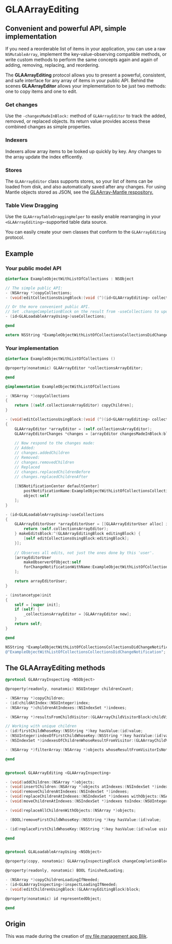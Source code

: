 GLAArrayEditing
===============

## Convenient and powerful API, simple implementation

If you need a reorderable list of items in your application, you can use a raw `NSMutableArray`, implement the key-value-observing compatible methods, or write custom methods to perform the same concepts again and again of adding, removing, replacing, and reordering.

The **GLAArrayEditing** protocol allows you to present a powerful, consistent, and safe interface for any array of items in your public API. Behind the scenes **GLAArrayEditor** allows your implementation to be just two methods: one to copy items and one to edit.

### Get changes

Use the `-changesMadeInBlock:` method of `GLAArrayEditor` to track the added, removed, or replaced objects. Its return value provides access these combined changes as simple properties.

### Indexers

Indexers allow array items to be looked up quickly by key. Any changes to the array update the index efficently.

### Stores

The `GLAArrayEditor` class supports stores, so your list of items can be loaded from disk, and also automatically saved after any changes. For using Mantle objects stored as JSON, see the [GLAArray-Mantle respository.](https://github.com/BurntCaramel/GLAArray-Mantle)

### Table View Dragging

Use the `GLAArrayTableDraggingHelper` to easily enable rearranging in your `<GLAArrayEditing>`-supported table data source.

You can easily create your own classes that conform to the `GLAArrayEditing` protocol.

## Example

### Your public model API

```objective-c
@interface ExampleObjectWithListOfCollections : NSObject

// The simple public API:
- (NSArray *)copyCollections;
- (void)editCollectionsUsingBlock:(void (^)(id<GLAArrayEditing> collectionListEditor))block;

// Or the more convenient public API.
// Set .changeCompletionBlock on the result from -useCollections to update when the collections change.
- (id<GLALoadableArrayUsing>)useCollections;

@end

extern NSString *ExampleObjectWithListOfCollectionsCollectionsDidChangeNotification;
```

### Your implementation

```objective-c
@interface ExampleObjectWithListOfCollections ()

@property(nonatomic) GLAArrayEditor *collectionsArrayEditor;

@end

@implementation ExampleObjectWithListOfCollections

- (NSArray *)copyCollections
{
	return [(self.collectionsArrayEditor) copyChildren];
}

- (void)editCollectionsUsingBlock:(void (^)(id<GLAArrayEditing> collectionListEditor))block
{
	GLAArrayEditor *arrayEditor = (self.collectionsArrayEditor);
	GLAArrayEditorChanges *changes = [arrayEditor changesMadeInBlock:block];
	
	// Now respond to the changes made:
	// Added:
	// changes.addedChildren
	// Removed:
	// changes.removedChildren
	// Replaced
	// changes.replacedChildrenBefore
	// changes.replacedChildrenAfter
	
	[[NSNotificationCenter defaultCenter]
		postNotificationName:ExampleObjectWithListOfCollectionsCollectionsDidChangeNotification
		object:self
	];
}

- (id<GLALoadableArrayUsing>)useCollections
{
	GLAArrayEditorUser *arrayEditorUser = [[GLAArrayEditorUser alloc] initWithLoadingBlock:^GLAArrayEditor *(BOOL createAndLoadIfNeeded) {
		return (self.collectionsArrayEditor);
	} makeEditsBlock:^(GLAArrayEditingBlock editingBlock) {
		[self editCollectionsUsingBlock:editingBlock];
	}];
	
	// Observes all edits, not just the ones done by this 'user'.
	[arrayEditorUser
		makeObserverOfObject:self
		forChangeNotificationWithName:ExampleObjectWithListOfCollectionsCollectionsDidChangeNotification
	];

	return arrayEditorUser;
}

- (instancetype)init
{
    self = [super init];
    if (self) {
        _collectionsArrayEditor = [GLAArrayEditor new];
    }
    return self;
}

@end

NSString *ExampleObjectWithListOfCollectionsCollectionsDidChangeNotification =
@"ExampleObjectWithListOfCollectionsCollectionsDidChangeNotification";
```

## The GLAArrayEditing methods

```objective-c
@protocol GLAArrayInspecting <NSObject>

@property(readonly, nonatomic) NSUInteger childrenCount;

- (NSArray *)copyChildren;
- (id)childAtIndex:(NSUInteger)index;
- (NSArray *)childrenAtIndexes:(NSIndexSet *)indexes;

- (NSArray *)resultsFromChildVisitor:(GLAArrayChildVisitorBlock)childVisitor;

// Working with unique children
- (id)firstChildWhoseKey:(NSString *)key hasValue:(id)value;
- (NSUInteger)indexOfFirstChildWhoseKey:(NSString *)key hasValue:(id)value;
- (NSIndexSet *)indexesOfChildrenWhoseResultFromVisitor:(GLAArrayChildVisitorBlock)childVisitor hasValueContainedInSet:(NSSet *)valuesSet;

- (NSArray *)filterArray:(NSArray *)objects whoseResultFromVisitorIsNotAlreadyPresent:(GLAArrayChildVisitorBlock)childVisitor;

@end


@protocol GLAArrayEditing <GLAArrayInspecting>

- (void)addChildren:(NSArray *)objects;
- (void)insertChildren:(NSArray *)objects atIndexes:(NSIndexSet *)indexes;
- (void)removeChildrenAtIndexes:(NSIndexSet *)indexes;
- (void)replaceChildrenAtIndexes:(NSIndexSet *)indexes withObjects:(NSArray *)objects;
- (void)moveChildrenAtIndexes:(NSIndexSet *)indexes toIndex:(NSUInteger)toIndex;

- (void)replaceAllChildrenWithObjects:(NSArray *)objects;

- (BOOL)removeFirstChildWhoseKey:(NSString *)key hasValue:(id)value;

- (id)replaceFirstChildWhoseKey:(NSString *)key hasValue:(id)value usingChangeBlock:(id (^)(id originalObject))objectChanger;

@end


@protocol GLALoadableArrayUsing <NSObject>

@property(copy, nonatomic) GLAArrayInspectingBlock changeCompletionBlock;

@property(readonly, nonatomic) BOOL finishedLoading;

- (NSArray *)copyChildrenLoadingIfNeeded;
- (id<GLAArrayInspecting>)inspectLoadingIfNeeded;
- (void)editChildrenUsingBlock:(GLAArrayEditingBlock)block;

@property(nonatomic) id representedObject;

@end
```

## Origin

This was made during the creation of [my file management app Blik](http://www.burntcaramel.com/blik/).
